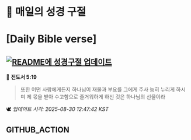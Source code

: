# 🙏 매일의 성경 구절
# [Daily Bible verse]
## [![README에 성경구절 업데이트](https://github.com/DONGSUKA/first_test/actions/workflows/update-readme-bible.yml/badge.svg)](https://github.com/DONGSUKA/first_test/actions/workflows/update-readme-bible.yml)
<!-- START_BIBLE_VERSE -->
📖 **전도서 5:19**
> 또한 어떤 사람에게든지 하나님이 재물과 부요를 그에게 주사 능히 누리게 하시며 제 몫을 받아 수고함으로 즐거워하게 하신 것은 하나님의 선물이라

🕊️ _업데이트 시각: 2025-08-30 12:47:42 KST_
  <!-- END_BIBLE_VERSE -->
## GITHUB_ACTION
